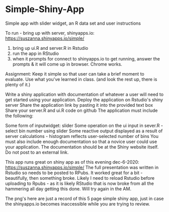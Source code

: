 # Simple-Shiny-App
Simple app with slider widget, an R data set and user instructions

To run - bring up with server, shinyapps.io: https://suszanna.shinyapps.io/simple/
1) bring up ui.R and server.R in Rstudio
2) run the app in RStudio
3) when it prompts for connect to shinyapps.io to get running, answer the prompts & it will come up in browser. Chrome works.

Assignment:
Keep it simple so that user can take a brief moment to evaluate. Use what you've learned in class. (and look the rest up, there is plenty of it.)

Write a shiny application with documentation of whatever a user will need to get started using your application.
Deploy the application on Rstudio's shiny server
Share the application link by pasting it into the provided text box
Share your server.R and ui.R code on github
The application must include the following:

Some form of inputwidget: slider
Some operation on the ui input in sever.R - select bin number using slider
Some reactive output displayed as a result of server calculations - histogram reflects user-selected number of bins
You must also include enough documentation so that a novice user could use your application.
The documentation should be at the Shiny website itself. Do not post to an external link.

This app runs great on shiny app as of this evening dec-6-2020:  https://suszanna.shinyapps.io/simple/
The full presentation was written in Rstudio so needs to be posted to RPubs. It worked great for a bit - beautifully, then something broke. Likely I need to reload Rstudio before uploading to Rpubs - as it is likely RStudio that is now broke from all the hammering all day getting this done.  Will try again in the AM.

The png's here are just a record of this 5 page simple shiny app, just in case the shinyapps.io becomes inaccessible while you are trying to review.
